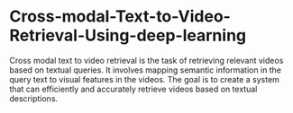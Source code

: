 # Cross-modal-Text-to-Video-Retrieval-Using-deep-learning
Cross modal text to video retrieval is the task of retrieving relevant videos based on textual queries. It involves mapping semantic information in the query text to visual features in the videos. The goal is to create a system that can efficiently and accurately retrieve videos based on textual descriptions.
